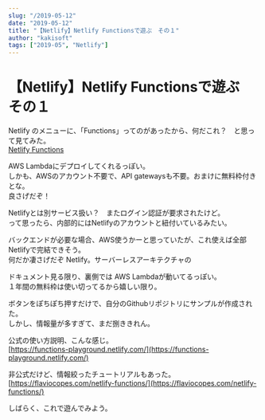 ```yaml
---
slug: "/2019-05-12"
date: "2019-05-12"
title: "【Netlify】Netlify Functionsで遊ぶ　その１"
author: "kakisoft"
tags: ["2019-05", "Netlify"]
---
```

# 【Netlify】Netlify Functionsで遊ぶ　その１

Netlify のメニューに、「Functions」ってのがあったから、何だこれ？　と思って見てみた。  
[Netlify Functions](https://www.netlify.com/docs/functions/)  

AWS Lambdaにデプロイしてくれるっぽい。  
しかも、AWSのアカウント不要で、API gatewaysも不要。おまけに無料枠付きとな。  
良さげだぞ！  

Netlifyとは別サービス扱い？　またログイン認証が要求されたけど。  
って思ったら、内部的にはNetlifyのアカウントと紐付いているみたい。  

バックエンドが必要な場合、AWS使うかーと思っていたが、これ使えば全部 Netlifyで完結できそう。  
何だか凄さげだぞ Netlify。サーバーレスアーキテクチャの  

ドキュメント見る限り、裏側では AWS Lambdaが動いてるっぽい。  
１年間の無料枠は使い切ってるから嬉しい限り。  

ボタンをぽちぽち押すだけで、自分のGithubリポジトリにサンプルが作成された。  
しかし、情報量が多すぎて、まだ捌ききれん。  

公式の使い方説明、こんな感じ。  
[https://functions-playground.netlify.com/](https://functions-playground.netlify.com/)  

非公式だけど、情報絞ったチュートリアルもあった。  
[https://flaviocopes.com/netlify-functions/](https://flaviocopes.com/netlify-functions/)  

しばらく、これで遊んでみよう。  

